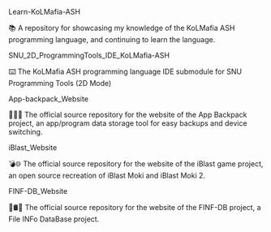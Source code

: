 
Learn-KoLMafia-ASH

📚️ A repository for showcasing my knowledge of the KoLMafia ASH programming language, and continuing to learn the language. 

SNU_2D_ProgrammingTools_IDE_KoLMafia-ASH

⌨️ The KoLMafia ASH programming language IDE submodule for SNU Programming Tools (2D Mode)

App-backpack_Website

🎒️💾️🌐️ The official source repository for the website of the App Backpack project, an app/program data storage tool for easy backups and device switching.

iBlast_Website

💣️🌐️ The official source repository for the website of the iBlast game project, an open source recreation of iBlast Moki and iBlast Moki 2.

FINF-DB_Website

📄️🛢️🌐️ The official source repository for the website of the FINF-DB project, a File INFo DataBase project.

